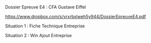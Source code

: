 Dossier Epreuve E4 : CFA Gustave Eiffel

https://www.dropbox.com/s/vrxrbxlweh5y944/DossierEpreuveE4.pdf

Situation 1 : Fiche Technique Entreprise

Situation 2 : Win Ajout Entreprise

